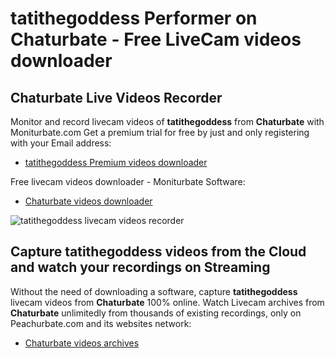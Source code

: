 # tatithegoddess Performer on Chaturbate - Free LiveCam videos downloader

## Chaturbate Live Videos Recorder

Monitor and record livecam videos of **tatithegoddess** from **Chaturbate** with Moniturbate.com
Get a premium trial for free by just and only registering with your Email address:
* [tatithegoddess Premium videos downloader](https://moniturbate.com/request-demo-licence-key.html)

Free livecam videos downloader - Moniturbate Software:
* [Chaturbate videos downloader](https://moniturbate.com/moniturbate-download-software.html)

![tatithegoddess livecam videos recorder](https://peachurnet.com/templates/moniturbate-software.png)


## Capture tatithegoddess videos from the Cloud and watch your recordings on Streaming

Without the need of downloading a software, capture **tatithegoddess** livecam videos from **Chaturbate** 100% online.
Watch Livecam archives from **Chaturbate** unlimitedly from thousands of existing recordings, only on Peachurbate.com and its websites network:
* [Chaturbate videos archives](https://peachurnet.com/)